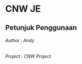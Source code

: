 # CNW JE
## Petunjuk Penggunaan

###### Author : Andy   
###### Project : CNW Project  


<!--stackedit_data:
eyJoaXN0b3J5IjpbMTE5MzYzMTM0MSwtMjA4ODc0NjYxMl19
-->